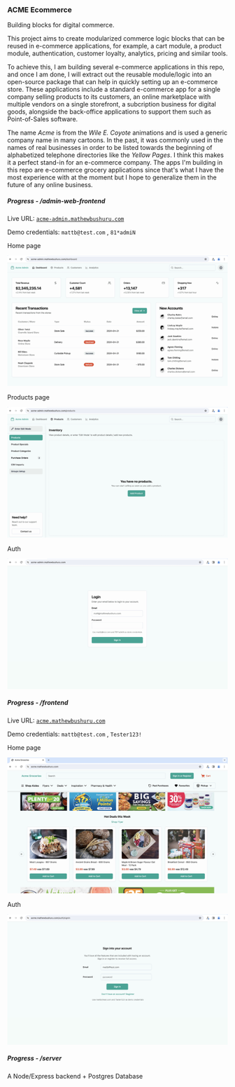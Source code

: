 ### ACME Ecommerce

Building blocks for digital commerce.

This project aims to create modularized commerce logic blocks that can be reused in e-commerce applications, for example, a cart module, a product module, authentication, customer loyalty, analytics, pricing and similar tools.

To achieve this, I am building several e-commerce applications in this repo, and once I am done, I will extract out the reusable module/logic into an open-source package that can help in quickly setting up an e-commerce store. These applications include a standard e-commerce app for a single company selling products to its customers, an online marketplace with multiple vendors on a single storefront, a subcription business for digital goods, alongside the back-office applications to support them such as Point-of-Sales software.

The name *Acme* is from the *Wile E. Coyote* animations and is used a generic company name in many  cartoons. In the past, it was commonly used in the names of real businesses in order to be listed towards the beginning of alphabetized telephone directories like the *Yellow Pages*. I think this makes it a perfect stand-in for an e-commerce company. The apps I'm building in this repo are e-commerce grocery applications since that's what I have the most experience with at the moment but I hope to generalize them in the future of any online business.

##### Progress - /admin-web-frontend

Live URL: [`acme-admin.mathewbushuru.com`](https://acme-admin.mathewbushuru.com/)

Demo credentials: `mattb@test.com` , `81*admiN`

Home page

![home](./.github/docs/admin-frontend2.jpg)

Products page

![product](./.github/docs/admin-products.jpg)

Auth

![sign](./.github/docs/admin-frontend-signin.jpg)

##### Progress - /frontend

Live URL: [`acme.mathewbushuru.com`](https://acme.mathewbushuru.com/)

Demo credentials: `mattb@test.com` , `Tester123!`

Home page

![home](./.github/docs/frontend.jpg)

Auth

![sign](./.github/docs/frontend-signin.jpg)

##### Progress - /server

A Node/Express backend + Postgres Database
